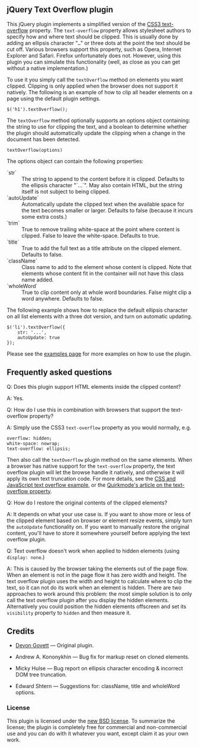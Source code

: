 ## jQuery Text Overflow plugin

This jQuery plugin implements a simplified version of the
[CSS3 text-overflow](https://developer.mozilla.org/en/CSS/text-overflow)
property. The `text-overflow` property allows stylesheet authors to
specify how and where text should be clipped. This is usually done
by adding an ellipsis character "`…`" or three dots at the point
the text should be cut off. Various browsers support this property,
such as Opera, Internet Explorer and Safari. Firefox unfortunately
does not. However, using this plugin you can simulate this
functionality (well, as close as you can get without a native
implementation.)

To use it you simply call the `textOverflow` method on elements you
want clipped. Clipping is only applied when the browser does not
support it natively. The following is an example of how to clip all
header elements on a page using the default plugin settings.

    $('h1').textOverflow();

The `textOverflow` method optionally supports an options object containing: the
string to use for clipping the text, and a boolean to determine
whether the plugin should automatically update the clipping when a
change in the document has been detected.

    textOverflow(options)

The options object can contain the following properties:
<dl>
	<dt>`str`</dt>
	<dd>The string to append to the content before it is clipped. Defaults to the ellipsis character "`…`". May also contain HTML, but the string itself is not subject to being clipped.</dd>
	<dt>`autoUpdate`</dt>
	<dd>Automatically update the clipped text when the available space for the text becomes smaller or larger. Defaults to false (because it incurs some extra costs.)</dd>
	<dt>`trim`</dt>
	<dd>True to remove trailing white-space at the point where content is clipped. False to leave the white-space. Defaults to true.</dd>
	<dt>`title`</dt>
	<dd>True to add the full text as a title attribute on the clipped element. Defaults to false.</dd>
	<dt>`className`</dt>
	<dd>Class name to add to the element whose content is clipped. Note that elements whose content fit in the container will not have this class name added.</dd>
	<dt>`wholeWord`</dt>
	<dd>True to clip content only at whole word boundaries. False might clip a word anywhere. Defaults to false.</dd>
</dl>

The following example shows how to replace the default ellipsis
character on all list elements with a three dot version, and turn
on automatic updating.

    $('li').textOverflow({
        str: '...',
        autoUpdate: true
    });

Please see the [examples page](examples/examples.html) for more examples on
how to use the plugin.

## Frequently asked questions

Q: Does this plugin support HTML elements inside the clipped content?

A: Yes.

Q: How do I use this in combination with browsers that support the
text-overflow property?

A: Simply use the CSS3 `text-overflow` property as you would normally,
e.g.

    overflow: hidden;
    white-space: nowrap;
    text-overflow: ellipsis;

Then also call the `textOverflow` plugin method on the same
elements. When a browser has native support for the `text-overflow`
property, the text overflow plugin will let the browse handle it
natively, and otherwise it will apply its own text truncation code.
For more details, see the
[CSS and JavaScript text overflow example](text-overflow/examples/css-or-js.html), or the
[Quirkmode's article on the text-overflow property](http://www.quirksmode.org/css/textoverflow.html).

Q: How do I restore the original contents of the clipped elements?

A: It depends on what your use case is. If you want to show more or
less of the clipped element based on browser or element resize
events, simply turn the `autoUpdate` functionality on. If you want
to manually restore the original content, you'll have to store it
somewhere yourself before applying the text overflow plugin.

Q: Text overflow doesn't work when applied to hidden elements (using
`display: none`.)

A: This is caused by the browser taking the elements out of the page
flow. When an element is not in the page flow it has zero width and
height. The text overflow plugin uses the width and height to
calculate where to clip the text, so it can not do its work when an
element is hidden. There are two approaches to work around this
problem: the most simple solution is to only call the text overflow
plugin after you display the hidden elements. Alternatively you
could position the hidden elements offscreen and set its
`visibility` property to `hidden` and then measure it.

## Credits

-  
    [Devon Govett](http://devongovett.wordpress.com/2009/04/06/text-overflow-ellipsis-for-firefox-via-jquery/)
    ― Original plugin.

-  
    Andrew A. Kononykhin ― Bug fix for markup reset on cloned
    elements.

-  
    Micky Hulse ― Bug report on ellipsis character encoding & incorrect
    DOM tree truncation.

-  
    Edward Shtern ― Suggestions for: className, title and wholeWord options.


### License

This plugin is licensed under the
[new BSD license](http://www.bramstein.com/licenses/BSD.txt). To summarize the license; the
plugin is completely free for commercial and non-commercial use and
you can do with it whatever you want, except claim it as your own
work.


